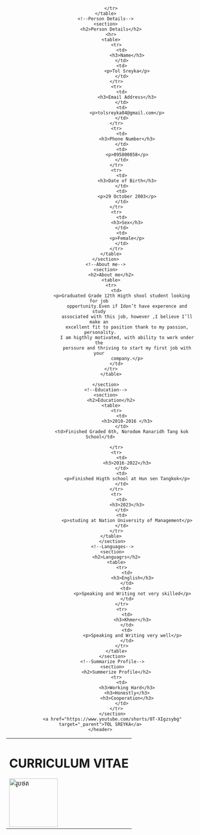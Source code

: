<html lang="en">
    
<body>
    <!--header-->
    <header>
        <br>
        <table>
            <tr>
                <td>
                    <h1>CURRICULUM  VITAE</h1>
                    <img src="d:\New folder (2)\New folder\style\_DSC0572.JPG" alt="រូបថត" width="130px"> 
                </td>
                
            </tr>
        </table>
        <!--Person Details-->
        <section>
            <h2>Person Details</h2>
            <hr>
            <table>
                <tr>
                    <td>
                        <h3>Name</h3>
                    </td>
                    <td>
                        <p>Tol Sreyka</p>
                    </td>
                </tr>
                <tr>
                    <td>
                        <h3>Email Address</h3>
                    </td>
                    <td>
                        <p>tolsreyka04@gmail.com</p>
                    </td>
                </tr>
                <tr>
                    <td>
                        <h3>Phone Number</h3>
                    </td>
                    <td>
                        <p>095800858</p>
                    </td>
                </tr>
                <tr>
                    <td>
                        <h3>Date of Birth</h3>
                    </td>
                    <td>
                        <p>29 October 2003</p>
                    </td>
                </tr>
                <tr>
                    <td>
                        <h3>Sex</h3>
                    </td>
                    <td>
                        <p>Female</p>
                    </td>
                </tr>
            </table>
        </section>
        <!--About me-->
        <section>
            <h2>About me</h2>
            <table>
            <tr>
                <td>
                    <p>Graduated Grade 12th Higth shool student looking for job 
                        opportunity.Even if Idon’t have experence and study 
                        associated with this job, however ,I believe I’ll make an 
                        excellent fit to pasition thank to my passion, personality.
                        I am higthly motivated, with ability to work under the 
                        perssure and thriving to start my first job with your 
                        company.</p>
                </td>
            </tr>
            </table>
            
        </section>
        <!--Education-->
        <section>
            <h2>Education</h2>
            <table>
                <tr>
                    <td>
                        <h3>2010-2016 </h3>
                    </td>
                    <td>Finished Graded 6th, Norodom Ranaridh Tang kok School</td>

                </tr>
                <tr>
                    <td>
                        <h3>2016-2022</h3>
                    </td>
                    <td>
                        <p>Finished Higth school at Hun sen Tangkok</p>
                    </td>
                </tr>
                <tr>
                    <td>
                        <h3>2023</h3>
                    </td>
                    <td>
                        <p>studing at Nation University of Management</p>
                    </td>
                </tr>
            </table>
             </section>
             <!--Languages-->
             <section>
                <h2>Languagrs</h2>
                <table>
                    <tr>
                        <td>
                            <h3>English</h3>
                        </td>
                        <td> 
                            <p>Speaking and Writing not very skilled</p>
                        </td>
                    </tr>
                    <tr>
                        <td>
                            <h3>Khmer</h3>
                        </td>
                        <td>
                            <p>Speaking and Writing very well</p>
                        </td>
                    </tr>
                </table>
             </section>
             <!--Summarize Profile-->
             <section>
                <h2>Summerize Profile</h2>
                <tr>
                    <td>
                        <h3>Working Hard</h3>
                        <h3>Honestly</h3>
                        <h3>Cooperation</h3>
                    </td>
                </tr>
             </section>
             <a href="https://www.youtube.com/shorts/0T-XIgzsybg" target="_parent">TOL SREYKA</a>
    </header>
</body>
</html>
